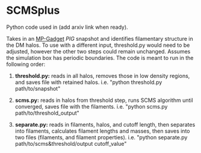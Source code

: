 # SCMSplus
Python code used in (add arxiv link when ready).


Takes in an [MP-Gadget](https://github.com/sbird/MP-Gadget3) *PIG* snapshot and identifies filamentary structure in the DM halos. To use with a different input, threshold.py would need to be adjusted, however the other two steps could remain unchanged. Assumes the simulation box has periodic boundaries. The code is meant to run in the following order:

  1. **threshold.py:** reads in all halos, removes those in low density regions, and saves file with retained halos. i.e. "python threshold.py path/to/snapshot"

  2. **scms.py:** reads in halos from threshold step, runs SCMS algorithm until converged, saves file with the filaments. i.e. "python scms.py path/to/threshold_output"

  3. **separate.py:** reads in filaments, halos, and cutoff length, then separates into filaments, calculates filament lengths and masses, then saves into two files (filaments, and filament properties). i.e. "python separate.py path/to/scms&threshold/output cutoff_value"
